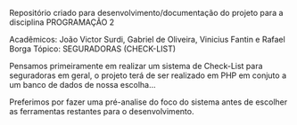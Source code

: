 Repositório criado para desenvolvimento/documentação do projeto para a disciplina PROGRAMAÇÃO 2

Acadêmicos: João Victor Surdi, Gabriel de Oliveira, Vinicius Fantin e Rafael Borga
Tópico: SEGURADORAS (CHECK-LIST)

Pensamos primeiramente em realizar um sistema de Check-List para seguradoras em geral, o projeto terá de ser realizado em PHP em conjuto a um banco de dados de nossa escolha...

Preferimos por fazer uma pré-analise do foco do sistema antes de escolher as ferramentas restantes para o desenvolvimento.


